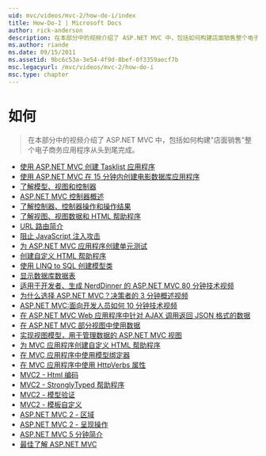 ```yaml
---
uid: mvc/videos/mvc-2/how-do-i/index
title: How-Do-I | Microsoft Docs
author: rick-anderson
description: 在本部分中的视频介绍了 ASP.NET MVC 中，包括如何构建店面销售整个电子商务应用程序从头到尾完成。
ms.author: riande
ms.date: 09/15/2011
ms.assetid: 9bc6c53a-3e54-4f9d-8bef-0f3359aecf7b
msc.legacyurl: /mvc/videos/mvc-2/how-do-i
msc.type: chapter
---
```

<a name="how-do-i"></a>如何
====================
> 在本部分中的视频介绍了 ASP.NET MVC 中，包括如何构建"店面销售"整个电子商务应用程序从头到尾完成。


- [使用 ASP.NET MVC 创建 Tasklist 应用程序](creating-a-tasklist-application-with-aspnet-mvc.md)
- [使用 ASP.NET MVC 在 15 分钟内创建电影数据库应用程序](creating-a-movie-database-application-in-15-minutes-with-aspnet-mvc.md)
- [了解模型、视图和控制器](understanding-models-views-and-controllers.md)
- [ASP.NET MVC 控制器概述](aspnet-mvc-controller-overview.md)
- [了解控制器、控制器操作和操作结果](understanding-controllers-controller-actions-and-action-results.md)
- [了解视图、视图数据和 HTML 帮助程序](understanding-views-view-data-and-html-helpers.md)
- [URL 路由简介](an-introduction-to-url-routing.md)
- [阻止 JavaScript 注入攻击](preventing-javascript-injection-attacks.md)
- [为 ASP.NET MVC 应用程序创建单元测试](creating-unit-tests-for-aspnet-mvc-applications.md)
- [创建自定义 HTML 帮助程序](creating-custom-html-helpers.md)
- [使用 LINQ to SQL 创建模型类](creating-model-classes-with-linq-to-sql.md)
- [显示数据库数据表](displaying-a-table-of-database-data.md)
- [适用于开发者、生成 NerdDinner 的 ASP.NET MVC 80 分钟技术视频](what-is-aspnet-mvc-80-minute-technical-video-for-developers-building-nerddinner.md)
- [为什么选择 ASP.NET MVC？决策者的 3 分钟概述视频](why-aspnet-mvc-3-minute-overview-video-for-decision-makers.md)
- [ASP.NET MVC:面向开发人员如何 10 分钟技术视频](aspnet-mvc-how-10-minute-technical-video-for-developers.md)
- [在 ASP.NET MVC Web 应用程序中针对 AJAX 调用返回 JSON 格式的数据](how-do-i-return-json-formatted-data-for-an-ajax-call-in-an-aspnet-mvc-web-application.md)
- [在 ASP.NET MVC 部分视图中使用数据](how-do-i-work-with-data-in-aspnet-mvc-partial-views.md)
- [实现视图模型，用于管理数据的 ASP.NET MVC 视图](how-do-i-implement-view-models-to-manage-data-for-aspnet-mvc-views.md)
- [为 MVC 应用程序创建自定义 HTML 帮助程序](how-do-i-create-a-custom-html-helper-for-an-mvc-application.md)
- [在 MVC 应用程序中使用模型绑定器](how-do-i-work-with-model-binders-in-an-mvc-application.md)
- [在 MVC 应用程序中使用 HttpVerbs 属性](how-do-i-use-httpverbs-attributes-in-an-mvc-application.md)
- [MVC2 - Html 编码](mvc2-html-encoding.md)
- [MVC2 - StronglyTyped 帮助程序](mvc2-stronglytyped-helpers.md)
- [MVC2 - 模型验证](mvc2-model-validation.md)
- [MVC2 - 模板自定义](mvc2-template-customization.md)
- [ASP.NET MVC 2 - 区域](aspnet-mvc-2-areas.md)
- [ASP.NET MVC 2 - 呈现操作](aspnet-mvc-2-render-action.md)
- [ASP.NET MVC 5 分钟简介](5-minute-introduction-to-aspnet-mvc.md)
- [最佳了解 ASP.NET MVC](how-to-best-learn-asp-net-mvc.md)
